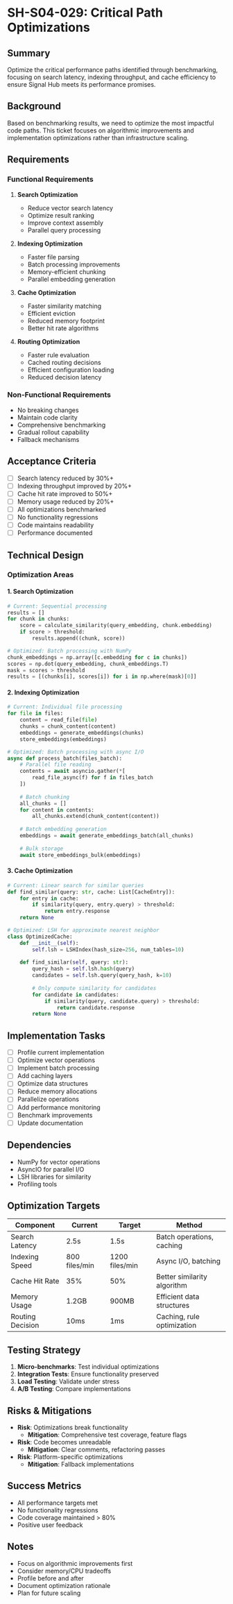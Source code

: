 # SH-S04-029: Critical Path Optimizations

## Summary
Optimize the critical performance paths identified through benchmarking, focusing on search latency, indexing throughput, and cache efficiency to ensure Signal Hub meets its performance promises.

## Background
Based on benchmarking results, we need to optimize the most impactful code paths. This ticket focuses on algorithmic improvements and implementation optimizations rather than infrastructure scaling.

## Requirements

### Functional Requirements
1. **Search Optimization**
   - Reduce vector search latency
   - Optimize result ranking
   - Improve context assembly
   - Parallel query processing

2. **Indexing Optimization**
   - Faster file parsing
   - Batch processing improvements
   - Memory-efficient chunking
   - Parallel embedding generation

3. **Cache Optimization**
   - Faster similarity matching
   - Efficient eviction
   - Reduced memory footprint
   - Better hit rate algorithms

4. **Routing Optimization**
   - Faster rule evaluation
   - Cached routing decisions
   - Efficient configuration loading
   - Reduced decision latency

### Non-Functional Requirements
- No breaking changes
- Maintain code clarity
- Comprehensive benchmarking
- Gradual rollout capability
- Fallback mechanisms

## Acceptance Criteria
- [ ] Search latency reduced by 30%+
- [ ] Indexing throughput improved by 20%+
- [ ] Cache hit rate improved to 50%+
- [ ] Memory usage reduced by 20%+
- [ ] All optimizations benchmarked
- [ ] No functionality regressions
- [ ] Code maintains readability
- [ ] Performance documented

## Technical Design

### Optimization Areas

#### 1. Search Optimization
```python
# Current: Sequential processing
results = []
for chunk in chunks:
    score = calculate_similarity(query_embedding, chunk.embedding)
    if score > threshold:
        results.append((chunk, score))

# Optimized: Batch processing with NumPy
chunk_embeddings = np.array([c.embedding for c in chunks])
scores = np.dot(query_embedding, chunk_embeddings.T)
mask = scores > threshold
results = [(chunks[i], scores[i]) for i in np.where(mask)[0]]
```

#### 2. Indexing Optimization
```python
# Current: Individual file processing
for file in files:
    content = read_file(file)
    chunks = chunk_content(content)
    embeddings = generate_embeddings(chunks)
    store_embeddings(embeddings)

# Optimized: Batch processing with async I/O
async def process_batch(files_batch):
    # Parallel file reading
    contents = await asyncio.gather(*[
        read_file_async(f) for f in files_batch
    ])
    
    # Batch chunking
    all_chunks = []
    for content in contents:
        all_chunks.extend(chunk_content(content))
    
    # Batch embedding generation
    embeddings = await generate_embeddings_batch(all_chunks)
    
    # Bulk storage
    await store_embeddings_bulk(embeddings)
```

#### 3. Cache Optimization
```python
# Current: Linear search for similar queries
def find_similar(query: str, cache: List[CacheEntry]):
    for entry in cache:
        if similarity(query, entry.query) > threshold:
            return entry.response
    return None

# Optimized: LSH for approximate nearest neighbor
class OptimizedCache:
    def __init__(self):
        self.lsh = LSHIndex(hash_size=256, num_tables=10)
        
    def find_similar(self, query: str):
        query_hash = self.lsh.hash(query)
        candidates = self.lsh.query(query_hash, k=10)
        
        # Only compute similarity for candidates
        for candidate in candidates:
            if similarity(query, candidate.query) > threshold:
                return candidate.response
        return None
```

## Implementation Tasks
- [ ] Profile current implementation
- [ ] Optimize vector operations
- [ ] Implement batch processing
- [ ] Add caching layers
- [ ] Optimize data structures
- [ ] Reduce memory allocations
- [ ] Parallelize operations
- [ ] Add performance monitoring
- [ ] Benchmark improvements
- [ ] Update documentation

## Dependencies
- NumPy for vector operations
- AsyncIO for parallel I/O
- LSH libraries for similarity
- Profiling tools

## Optimization Targets
| Component | Current | Target | Method |
|-----------|---------|--------|--------|
| Search Latency | 2.5s | 1.5s | Batch operations, caching |
| Indexing Speed | 800 files/min | 1200 files/min | Async I/O, batching |
| Cache Hit Rate | 35% | 50% | Better similarity algorithm |
| Memory Usage | 1.2GB | 900MB | Efficient data structures |
| Routing Decision | 10ms | 1ms | Caching, rule optimization |

## Testing Strategy
1. **Micro-benchmarks**: Test individual optimizations
2. **Integration Tests**: Ensure functionality preserved
3. **Load Testing**: Validate under stress
4. **A/B Testing**: Compare implementations

## Risks & Mitigations
- **Risk**: Optimizations break functionality
  - **Mitigation**: Comprehensive test coverage, feature flags
- **Risk**: Code becomes unreadable
  - **Mitigation**: Clear comments, refactoring passes
- **Risk**: Platform-specific optimizations
  - **Mitigation**: Fallback implementations

## Success Metrics
- All performance targets met
- No functionality regressions
- Code coverage maintained > 80%
- Positive user feedback

## Notes
- Focus on algorithmic improvements first
- Consider memory/CPU tradeoffs
- Profile before and after
- Document optimization rationale
- Plan for future scaling